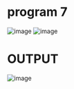 # program 7
![image](https://github.com/user-attachments/assets/cfcc1f49-eb94-44b5-bbc5-64e3be3a4f3f)
![image](https://github.com/user-attachments/assets/919faa65-fcc6-4615-b9b2-3c2b20d3d444)
# OUTPUT
![image](https://github.com/user-attachments/assets/a7440b82-5d2a-4fb2-b758-cd0ed0def1da)







